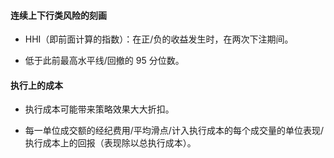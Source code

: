 #### 连续上下行类风险的刻画

- HHI（即前面计算的指数）：在正/负的收益发生时，在两次下注期间。

- 低于此前最高水平线/回撤的 $95%$ 分位数。

#### 执行上的成本

- 执行成本可能带来策略效果大大折扣。

- 每一单位成交额的经纪费用/平均滑点/计入执行成本的每个成交量的单位表现/执行成本上的回报（表现除以总执行成本）。